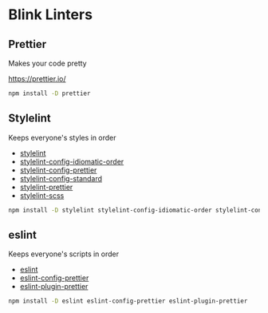 # Blink Linters

## Prettier

Makes your code pretty

https://prettier.io/

```bash
npm install -D prettier
```

## Stylelint

Keeps everyone's styles in order

- [stylelint](https://stylelint.io/)
- [stylelint-config-idiomatic-order](https://www.npmjs.com/package/stylelint-config-idiomatic-order)
- [stylelint-config-prettier](https://www.npmjs.com/package/stylelint-config-prettier)
- [stylelint-config-standard](https://www.npmjs.com/package/stylelint-config-standard)
- [stylelint-prettier](https://www.npmjs.com/package/stylelint-config-prettier)
- [stylelint-scss](https://www.npmjs.com/package/stylelint-scss)

```bash
npm install -D stylelint stylelint-config-idiomatic-order stylelint-config-prettier stylelint-config-standard stylelint-prettier stylelint-scss
```

## eslint

Keeps everyone's scripts in order

- [eslint](https://eslint.org/)
- [eslint-config-prettier](https://www.npmjs.com/package/eslint-config-prettier)
- [eslint-plugin-prettier](https://www.npmjs.com/package/eslint-plugin-prettier)

```bash
npm install -D eslint eslint-config-prettier eslint-plugin-prettier
```
